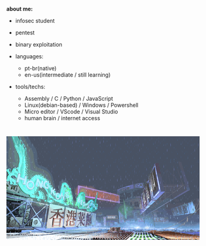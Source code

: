 **about me:**

  - infosec student
  - pentest
  - binary exploitation
    
- languages:
  
    - pt-br(native)
    - en-us(intermediate / still learning)

- tools/techs:
  
  - Assembly / C / Python / JavaScript
  - Linux(debian-based) / Windows / Powershell
  - Micro editor / VScode / Visual Studio
  - human brain / internet access 

#
![sf3-yang-stage](sf3-3rd-strike-yang-stage-hongkong.gif)
#




